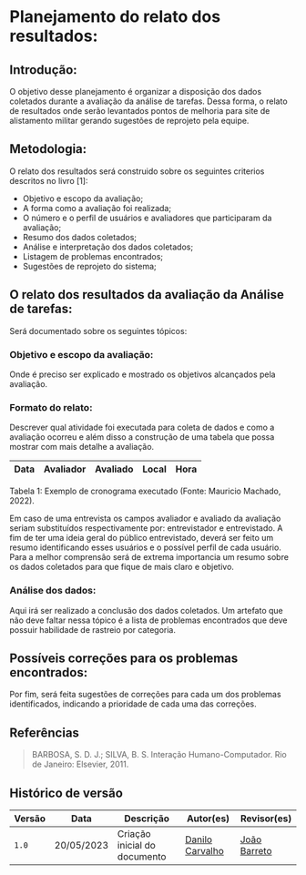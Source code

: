 # Planejamento do relato dos resultados:
## Introdução:
O objetivo desse planejamento é organizar a disposição dos dados coletados durante a avaliação da análise de tarefas. Dessa forma, o relato de resultados onde serão levantados pontos de melhoria para site de alistamento militar gerando sugestões de reprojeto pela equipe.

## Metodologia:
O relato dos resultados será construido sobre os seguintes criterios descritos no livro [1]:

- Objetivo e escopo da avaliação;
- A forma como a avaliação foi realizada;
- O número e o perfil de usuários e avaliadores que participaram da avaliação;
- Resumo dos dados coletados;
- Análise e interpretação dos dados coletados;
- Listagem de problemas encontrados;
- Sugestões de reprojeto do sistema;

## O relato dos resultados da avaliação da Análise de tarefas:
Será documentado sobre os seguintes tópicos:

### Objetivo e escopo da avaliação:
Onde é preciso ser explicado e mostrado os objetivos alcançados pela avaliação.

### Formato do relato:
Descrever qual atividade foi executada para coleta de dados e como a avaliação ocorreu e além disso a construção de uma tabela que possa mostrar com mais detalhe a avaliação.

| Data | Avaliador | Avaliado | Local | Hora |
| --- | --- | --- | --- | --- |

Tabela 1: Exemplo de cronograma executado (Fonte: Mauricio Machado, 2022).

Em caso de uma entrevista os campos avaliador e avaliado da avaliação seriam substituídos respectivamente por: entrevistador e entrevistado.
A fim de ter uma ideia geral do público entrevistado, deverá ser feito um resumo identificando esses usuários e o possível perfil de cada usuário.
Para a melhor comprensão será de extrema importancia um resumo sobre os dados coletados para que fique de mais claro e objetivo.

### Análise dos dados:
Aqui irá ser realizado a conclusão dos dados coletados. Um artefato que não deve faltar nessa tópico é a lista de problemas encontrados que deve possuir habilidade de rastreio por categoria.

## Possíveis correções para os problemas encontrados:
Por fim, será feita sugestões de correções para cada um dos problemas identificados, indicando a prioridade de cada uma das correções.

## Referências 
>BARBOSA, S. D. J.; SILVA, B. S. Interação Humano-Computador. Rio de Janeiro: Elsevier, 2011.

## Histórico de versão
| Versão | Data | Descrição | Autor(es) | Revisor(es) |
| --- | --- | --- | --- | --- |
|  `1.0`   | 20/05/2023 | Criação inicial do documento | [Danilo Carvalho](https://github.com/Danilo-Carvalho-Antunes) | [João Barreto](https://github.com/JoaoBarreto03) |
